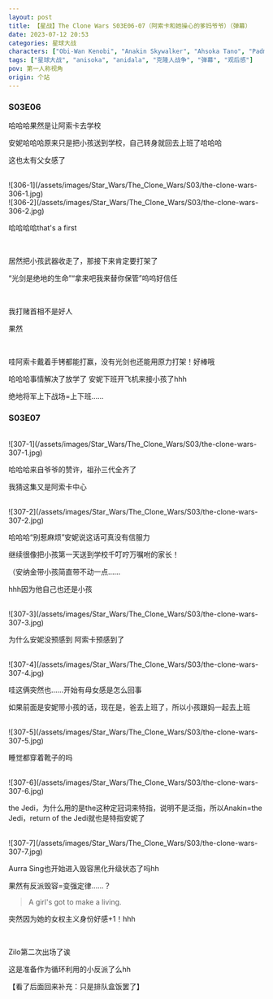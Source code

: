 ```yaml
---
layout: post
title: 【星战】The Clone Wars S03E06-07（阿索卡和她操心的爹妈爷爷）（弹幕）
date: 2023-07-12 20:53
categories: 星球大战
characters: ["Obi-Wan Kenobi", "Anakin Skywalker", "Ahsoka Tano", "Padmé Amidala", "Aurra Sing", "Plo Koon"]
tags: ["星球大战", "anisoka", "anidala", "克隆人战争", "弹幕", "观后感"]
pov: 第一人称视角
origin: 个站
---
```


### S03E06

哈哈哈果然是让阿索卡去学校

安妮哈哈哈原来只是把小孩送到学校，自己转身就回去上班了哈哈哈

这也太有父女感了

<br>
![306-1](/assets/images/Star_Wars/The_Clone_Wars/S03/the-clone-wars-306-1.jpg)
<br>
![306-2](/assets/images/Star_Wars/The_Clone_Wars/S03/the-clone-wars-306-2.jpg)

哈哈哈哈that's a first

<br>

居然把小孩武器收走了，那接下来肯定要打架了

“光剑是绝地的生命”“拿来吧我来替你保管”呜呜好信任

<br>

我打赌首相不是好人

果然

<br>

哇阿索卡戴着手铐都能打赢，没有光剑也还能用原力打架！好棒哦

哈哈哈事情解决了放学了 安妮下班开飞机来接小孩了hhh

绝地将军上下战场=上下班……

### S03E07

<br>
![307-1](/assets/images/Star_Wars/The_Clone_Wars/S03/the-clone-wars-307-1.jpg)

哈哈哈来自爷爷的赞许，祖孙三代全齐了

我猜这集又是阿索卡中心

<br>
![307-2](/assets/images/Star_Wars/The_Clone_Wars/S03/the-clone-wars-307-2.jpg)

哈哈哈“别惹麻烦”安妮说这话可真没有信服力

继续很像把小孩第一天送到学校千叮咛万嘱咐的家长！

（安纳金带小孩简直带不动一点……

hhh因为他自己也还是小孩

<br>
![307-3](/assets/images/Star_Wars/The_Clone_Wars/S03/the-clone-wars-307-3.jpg)

为什么安妮没预感到 阿索卡预感到了

<br>
![307-4](/assets/images/Star_Wars/The_Clone_Wars/S03/the-clone-wars-307-4.jpg)

哇这俩突然也……开始有母女感是怎么回事

如果前面是安妮带小孩的话，现在是，爸去上班了，所以小孩跟妈一起去上班

<br>
![307-5](/assets/images/Star_Wars/The_Clone_Wars/S03/the-clone-wars-307-5.jpg)

睡觉都穿着靴子的吗

<br>
![307-6](/assets/images/Star_Wars/The_Clone_Wars/S03/the-clone-wars-307-6.jpg)

the Jedi，为什么用的是the这种定冠词来特指，说明不是泛指，所以Anakin=the Jedi，return of the Jedi就也是特指安妮了

<br>
![307-7](/assets/images/Star_Wars/The_Clone_Wars/S03/the-clone-wars-307-7.jpg)

Aurra Sing也开始进入毁容黑化升级状态了吗hh

果然有反派毁容=变强定律……？

> A girl's got to make a living.

突然因为她的女权主义身份好感+1！hhh

<br>

Zilo第二次出场了诶

这是准备作为循环利用的小反派了么hh

【看了后面回来补充：只是排队盒饭罢了】
